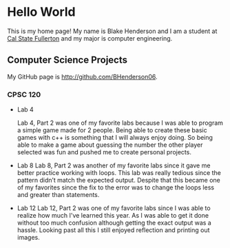 # Hello World

This is my home page! My name is Blake Henderson and I am a student at [Cal State Fullerton](http://www.fullerton.edu/) and my major is computer engineering.

## Computer Science Projects

My GitHub page is http://github.com/BHenderson06.

### CPSC 120

* Lab 4

    Lab 4, Part 2 was one of my favorite labs because I was able to program a simple game made for 2 people. Being able to create these basic games with c++ is something that I will always enjoy doing. So being able to make a game about guessing the number the other player selected was fun and pushed me to create personal projects.

* Lab 8
    Lab 8, Part 2 was another of my favorite labs since it gave me better practice working with loops. This lab was really tedious since the pattern didn’t match the expected output. Despite that this became one of my favorites since the fix to the error was to change the loops less and greater than statements.

* Lab 12
    Lab 12, Part 2 was one of my favorite labs since I was able to realize how much I've learned this year. As I was able to get it done without too much confusion although getting the exact output was a hassle. Looking past all this I still enjoyed reflection and printing out images. 
